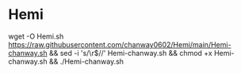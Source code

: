 # Hemi

wget -O Hemi.sh https://raw.githubusercontent.com/chanway0602/Hemi/main/Hemi-chanway.sh && sed -i 's/\r$//' Hemi-chanway.sh && chmod +x Hemi-chanway.sh && ./Hemi-chanway.sh
